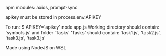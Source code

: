 npm modules: axios, prompt-sync

apikey must be stored in process.env.APIKEY

To run:
$ APIKEY='apikey' node app.js
Working directory should contain: 'symbols.js' and folder 'Tasks'
'Tasks' should contain: 'task1.js', 'task2.js', 'task3.js', 'task3.js'

Made using NodeJS on WSL
